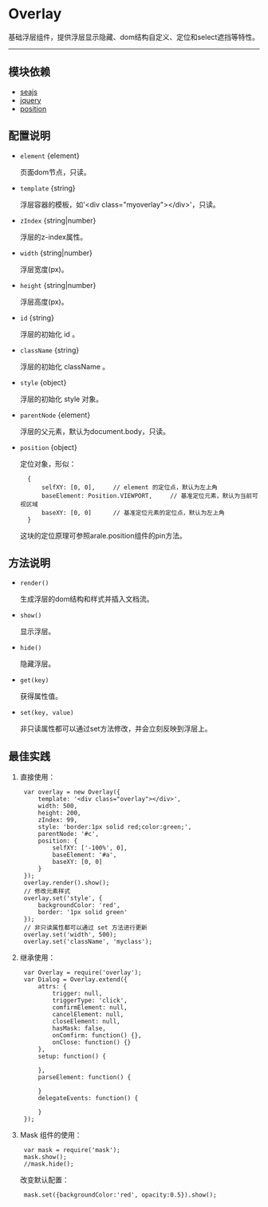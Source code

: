 
# Overlay

基础浮层组件，提供浮层显示隐藏、dom结构自定义、定位和select遮挡等特性。

---

## 模块依赖

 - [seajs](seajs/README.md)
 - [jquery](jquery/README.md)
 - [position](position/README.md)


## 配置说明

* `element` {element} 

    页面dom节点，只读。

* `template` {string}

    浮层容器的模板，如'\<div class="myoverlay">\</div>'，只读。

* `zIndex` {string|number}

    浮层的z-index属性。

* `width` {string|number}

    浮层宽度(px)。

* `height` {string|number}

    浮层高度(px)。

* `id` {string}

    浮层的初始化 id 。

* `className` {string}

    浮层的初始化 className 。

* `style` {object}

    浮层的初始化 style 对象。

* `parentNode` {element}

    浮层的父元素，默认为document.body，只读。

* `position` {object}

    定位对象，形似：

        {
            selfXY: [0, 0],     // element 的定位点，默认为左上角
            baseElement: Position.VIEWPORT,     // 基准定位元素，默认为当前可视区域
            baseXY: [0, 0]      // 基准定位元素的定位点，默认为左上角
        }

    这块的定位原理可参照arale.position组件的pin方法。


## 方法说明

* `render()` 

    生成浮层的dom结构和样式并插入文档流。

* `show()` 

    显示浮层。

* `hide()` 

    隐藏浮层。

* `get(key)` 

    获得属性值。

* `set(key, value)` 

    非只读属性都可以通过set方法修改，并会立刻反映到浮层上。


## 最佳实践

1. 直接使用：

        var overlay = new Overlay({
            template: '<div class="overlay"></div>',
            width: 500,
            height: 200,
            zIndex: 99,
            style: 'border:1px solid red;color:green;',
            parentNode: '#c',
            position: {
                selfXY: ['-100%', 0],
                baseElement: '#a',
                baseXY: [0, 0]
            }
        });
        overlay.render().show();
        // 修改元素样式
        overlay.set('style', {
            backgroundColor: 'red',
            border: '1px solid green'
        });
        // 非只读属性都可以通过 set 方法进行更新
        overlay.set('width', 500);
        overlay.set('className', 'myclass');

2. 继承使用：

        var Overlay = require('overlay');
        var Dialog = Overlay.extend({
            attrs: {
                trigger: null,
                triggerType: 'click',
                comfirmElement: null,
                cancelElement: null,
                closeElement: null,
                hasMask: false,
                onComfirm: function() {},
                onClose: function() {}
            },
            setup: function() {
                
            },
            parseElement: function() {
                
            }
            delegateEvents: function() {
                
            }
        });

3. Mask 组件的使用：

        var mask = require('mask');
        mask.show();
        //mask.hide();

    改变默认配置：

        mask.set({backgroundColor:'red', opacity:0.5}).show();


